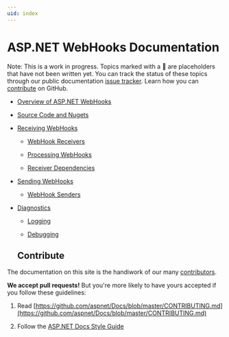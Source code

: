 ```yaml
---
uid: index
---
```

<a name=index></a>

  # ASP.NET WebHooks Documentation

Note: This is a work in progress. Topics marked with a 🔧 are placeholders that have not been written yet. You can track the status of these topics through our public documentation [issue tracker](https://github.com/aspnet/docs/issues). Learn how you can [contribute](https://github.com/aspnet/Docs/blob/master/CONTRIBUTING.md) on GitHub.

* [Overview of ASP.NET WebHooks](overview.md)

* [Source Code and Nugets](source.md)

* [Receiving WebHooks](receiving/index.md)

  * [WebHook Receivers](receiving/receivers.md)

  * [Processing WebHooks](receiving/handlers.md)

  * [Receiver Dependencies](receiving/dependencies.md)

* [Sending WebHooks](sending/index.md)

  * [WebHook Senders](sending/senders.md)

* [Diagnostics](diagnostics/index.md)

  * [Logging](diagnostics/logging.md)

  * [Debugging](diagnostics/debugging.md)

  ## Contribute

The documentation on this site is the handiwork of our many [contributors](https://github.com/aspnet/docs/contributors).

**We accept pull requests!** But you're more likely to have yours accepted if you follow these guidelines:

   1. Read [https://github.com/aspnet/Docs/blob/master/CONTRIBUTING.md](https://github.com/aspnet/Docs/blob/master/CONTRIBUTING.md)

   2. Follow the [ASP.NET Docs Style Guide](http://docs.asp.net/en/latest/contribute/style-guide.html.md#style-guide.md)

